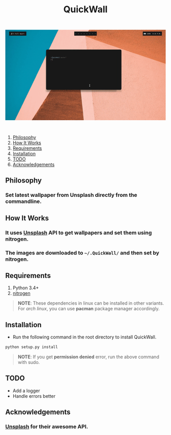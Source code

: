 <h1 align="center">QuickWall</h1>

<div align="center" style="padding-top: 2em; padding-bottom: 2em;">
    <img src="qw.gif">
</div>

1. [Philosophy](#philosophy)
2. [How It Works](#how-it-works)
3. [Requirements](#requirements)
4. [Installation](#installation)
5. [TODO](#todo)
6. [Acknowledgements](#acknowledgements)

## Philosophy

### Set latest wallpaper from Unsplash directly from the commandline.

## How It Works

### It uses [Unsplash](https://unsplash.com) API to get wallpapers and set them using nitrogen.
### The images are downloaded to ```~/.QuickWall/``` and then set by nitrogen.

## Requirements

1. Python 3.4+
2. [nitrogen](https://github.com/l3ib/nitrogen)

> **NOTE**: These dependencies in linux can be installed in other variants.  
> For *arch linux*, you can use **pacman** package manager accordingly.

## Installation

* Run the following command in the root directory to install QuickWall.

```sh
python setup.py install
```

> **NOTE**: If you get **permission denied** error, run the above command with sudo.

## TODO

 - Add a logger
 - Handle errors better

## Acknowledgements

### [Unsplash](unsplash.com) for their awesome API.